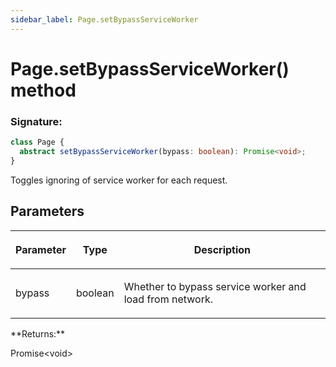 ```yaml
---
sidebar_label: Page.setBypassServiceWorker
---
```


# Page.setBypassServiceWorker() method

### Signature:

```typescript
class Page {
  abstract setBypassServiceWorker(bypass: boolean): Promise<void>;
}
```

Toggles ignoring of service worker for each request.

## Parameters

<table><thead><tr><th>

Parameter

</th><th>

Type

</th><th>

Description

</th></tr></thead>
<tbody><tr><td>

bypass

</td><td>

boolean

</td><td>

Whether to bypass service worker and load from network.

</td></tr>
</tbody></table>
**Returns:**

Promise&lt;void&gt;
